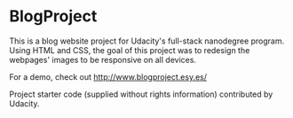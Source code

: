 # BlogProject
This is a blog website project for Udacity's full-stack nanodegree program. Using HTML and CSS, the goal of this project was to redesign the webpages' images to be responsive on all devices.

For a demo, check out http://www.blogproject.esy.es/

Project starter code (supplied without rights information) contributed by Udacity.
